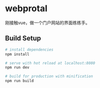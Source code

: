 # webprotal
刚接触vue，做一个门户网站的界面练练手。


## Build Setup

``` bash
# install dependencies
npm install

# serve with hot reload at localhost:8080
npm run dev

# build for production with minification
npm run build

```


